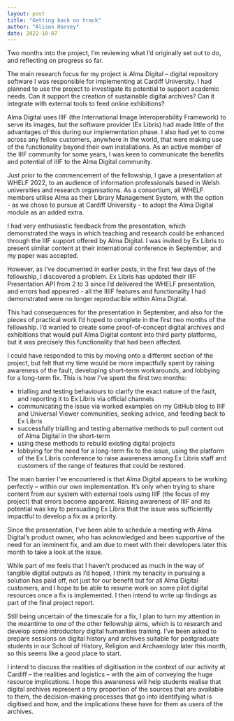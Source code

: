 ```yaml
---
layout: post
title: "Getting back on track"
author: "Alison Harvey"
date: 2022-10-07
---
```

Two months into the project, I’m reviewing what I’d originally set out to do, and reflecting on progress so far. 

The main research focus for my project is Alma Digital – digital repository software I was responsible for implementing at Cardiff University. I had planned to use the project to investigate its potential to support academic needs. Can it support the creation of sustainable digital archives? Can it integrate with external tools to feed online exhibitions? 

Alma Digital uses IIIF (the International Image Interoperability Framework) to serve its images, but the software provider (Ex Libris) had made little of the advantages of this during our implementation phase. I also had yet to come across any fellow customers, anywhere in the world, that were making use of the functionality beyond their own installations. As an active member of the IIIF community for some years, I was keen to communicate the benefits and potential of IIIF to the Alma Digital community. 
<!--more--> 

Just prior to the commencement of the fellowship, I gave a presentation at WHELF 2022, to an audience of information professionals based in Welsh universities and research organisations. As a consortium, all WHELF members utilise Alma as their Library Management System, with the option - as we chose to pursue at Cardiff University - to adopt the Alma Digital module as an added extra.

I had very enthusiastic feedback from the presentation, which demonstrated the ways in which teaching and research could be enhanced through the IIIF support offered by Alma Digital. I was invited by Ex Libris to present similar content at their international conference in September, and my paper was accepted.

However, as I’ve documented in earlier posts, in the first few days of the fellowship, I discovered a problem. Ex Libris has updated their IIIF Presentation API from 2 to 3 since I’d delivered the WHELF presentation, and errors had appeared - all the IIIIF features and functionality I had demonstrated were no longer reproducible within Alma Digital. 

This had consequences for the presentation in September, and also for the pieces of practical work I’d hoped to complete in the first two months of the fellowship. I’d wanted to create some proof-of-concept digital archives and exhibitions that would pull Alma Digital content into third party platforms, but it was precisely this functionality that had been affected.

I could have responded to this by moving onto a different section of the project, but felt that my time would be more impactfully spent by raising awareness of the fault, developing short-term workarounds, and lobbying for a long-term fix. This is how I’ve spent the first two months:

-	trialling and testing behaviours to clarify the exact nature of the fault, and reporting it to Ex Libris via official channels
-	communicating the issue via worked examples on my GitHub blog to IIIF and Universal Viewer communities, seeking advice, and feeding back to Ex Libris
-	successfully trialling and testing alternative methods to pull content out of Alma Digital in the short-term
-	using these methods to rebuild existing digital projects
-	lobbying for the need for a long-term fix to the issue, using the platform of the Ex Libris conference to raise awareness among Ex Libris staff and customers of the range of features that could be restored.


The main barrier I’ve encountered is that Alma Digital appears to be working perfectly – within our own implementation. It’s only when trying to share content from our system with external tools using IIIF (the focus of my project) that errors become apparent. Raising awareness of IIIF and its potential was key to persuading Ex Libris that the issue was sufficiently impactful to develop a fix as a priority.

Since the presentation, I’ve been able to schedule a meeting with Alma Digital’s product owner, who has acknowledged and been supportive of the need for an imminent fix, and am due to meet with their developers later this month to take a look at the issue.

While part of me feels that I haven’t produced as much in the way of tangible digital outputs as I’d hoped, I think my tenacity in pursuing a solution has paid off, not just for our benefit but for all Alma Digital customers, and I hope to be able to resume work on some pilot digital resources once a fix is implemented. I then intend to write up findings as part of the final project report.

Still being uncertain of the timescale for a fix, I plan to turn my attention in the meantime to one of the other fellowship aims, which is to research and develop some introductory digital humanities training. I’ve been asked to prepare sessions on digital history and archives suitable for postgraduate students in our School of History, Religion and Archaeology later this month, so this seems like a good place to start.

I intend to discuss the realities of digitisation in the context of our activity at Cardiff – the realities and logistics – with the aim of conveying the huge resource implications. I hope this awareness will help students realise that digital archives represent a tiny proportion of the sources that are available to them, the decision-making processes that go into identifying what is digitised and how, and the implications these have for them as users of the archives. 
